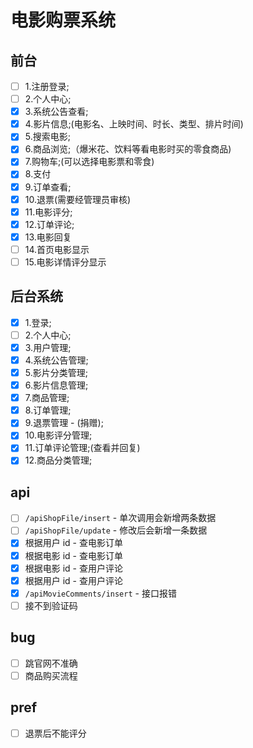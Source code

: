 # 电影购票系统

## 前台

- [ ] 1.注册登录;
- [ ] 2.个人中心;
- [x] 3.系统公告查看;
- [x] 4.影片信息;(电影名、上映时间、时长、类型、排片时间)
- [x] 5.搜索电影;
- [x] 6.商品浏览;（爆米花、饮料等看电影时买的零食商品)
- [x] 7.购物车;(可以选择电影票和零食)
- [x] 8.支付
- [x] 9.订单查看;
- [x] 10.退票(需要经管理员审核)
- [x] 11.电影评分;
- [x] 12.订单评论;
- [x] 13.电影回复
- [ ] 14.首页电影显示
- [ ] 15.电影详情评分显示

## 后台系统

- [x] 1.登录;
- [ ] 2.个人中心;
- [x] 3.用户管理;
- [x] 4.系统公告管理;
- [x] 5.影片分类管理;
- [x] 6.影片信息管理;
- [x] 7.商品管理;
- [x] 8.订单管理;
- [x] 9.退票管理 - (捐赠);
- [x] 10.电影评分管理;
- [x] 11.订单评论管理;(查看并回复)
- [x] 12.商品分类管理;

## api

- [ ] `/apiShopFile/insert` - 单次调用会新增两条数据
- [ ] `/apiShopFile/update` - 修改后会新增一条数据
- [x] 根据用户 id - 查电影订单
- [x] 根据电影 id - 查电影订单
- [x] 根据电影 id - 查用户评论
- [x] 根据用户 id - 查用户评论
- [x] `/apiMovieComments/insert` - 接口报错
- [ ] 接不到验证码

## bug

- [ ] 跳官网不准确
- [ ] 商品购买流程

## pref

- [ ] 退票后不能评分
